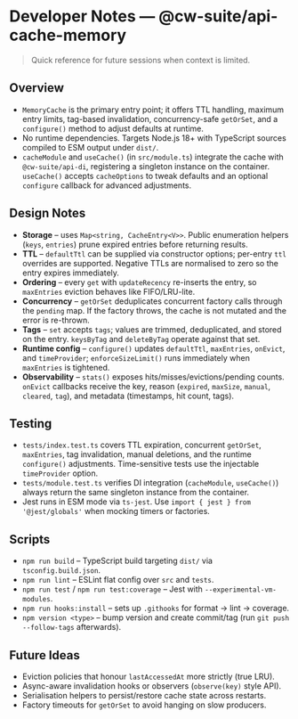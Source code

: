 # Developer Notes — @cw-suite/api-cache-memory

> Quick reference for future sessions when context is limited.

## Overview
- `MemoryCache` is the primary entry point; it offers TTL handling, maximum entry
  limits, tag-based invalidation, concurrency-safe `getOrSet`, and a `configure()`
  method to adjust defaults at runtime.
- No runtime dependencies. Targets Node.js 18+ with TypeScript sources compiled
  to ESM output under `dist/`.
- `cacheModule` and `useCache()` (in `src/module.ts`) integrate the cache with
  `@cw-suite/api-di`, registering a singleton instance on the container. `useCache()`
  accepts `cacheOptions` to tweak defaults and an optional `configure` callback for
  advanced adjustments.

## Design Notes
- **Storage** – uses `Map<string, CacheEntry<V>>`. Public enumeration helpers
  (`keys`, `entries`) prune expired entries before returning results.
- **TTL** – `defaultTtl` can be supplied via constructor options; per-entry `ttl`
  overrides are supported. Negative TTLs are normalised to zero so the entry
  expires immediately.
- **Ordering** – every `get` with `updateRecency` re-inserts the entry, so
  `maxEntries` eviction behaves like FIFO/LRU-lite.
- **Concurrency** – `getOrSet` deduplicates concurrent factory calls through the
  `pending` map. If the factory throws, the cache is not mutated and the error is
  re-thrown.
- **Tags** – `set` accepts `tags`; values are trimmed, deduplicated, and stored
  on the entry. `keysByTag` and `deleteByTag` operate against that set.
- **Runtime config** – `configure()` updates `defaultTtl`, `maxEntries`, `onEvict`,
  and `timeProvider`; `enforceSizeLimit()` runs immediately when `maxEntries` is
  tightened.
- **Observability** – `stats()` exposes hits/misses/evictions/pending counts.
  `onEvict` callbacks receive the key, reason (`expired`, `maxSize`, `manual`,
  `cleared`, `tag`), and metadata (timestamps, hit count, tags).

## Testing
- `tests/index.test.ts` covers TTL expiration, concurrent `getOrSet`,
  `maxEntries`, tag invalidation, manual deletions, and the runtime `configure()`
  adjustments. Time-sensitive tests use the injectable `timeProvider` option.
- `tests/module.test.ts` verifies DI integration (`cacheModule`, `useCache()`)
  always return the same singleton instance from the container.
- Jest runs in ESM mode via `ts-jest`. Use `import { jest } from '@jest/globals'`
  when mocking timers or factories.

## Scripts
- `npm run build` – TypeScript build targeting `dist/` via `tsconfig.build.json`.
- `npm run lint` – ESLint flat config over `src` and `tests`.
- `npm run test` / `npm run test:coverage` – Jest with `--experimental-vm-modules`.
- `npm run hooks:install` – sets up `.githooks` for format → lint → coverage.
- `npm version <type>` – bump version and create commit/tag (run `git push --follow-tags` afterwards).

## Future Ideas
- Eviction policies that honour `lastAccessedAt` more strictly (true LRU).
- Async-aware invalidation hooks or observers (`observe(key)` style API).
- Serialisation helpers to persist/restore cache state across restarts.
- Factory timeouts for `getOrSet` to avoid hanging on slow producers.
